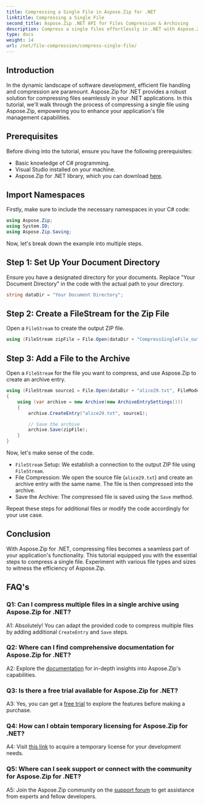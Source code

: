 ```yaml
---
title: Compressing a Single File in Aspose.Zip for .NET
linktitle: Compressing a Single File
second_title: Aspose.Zip .NET API for Files Compression & Archiving
description: Compress a single files effortlessly in .NET with Aspose.Zip. Follow our step-by-step guide for efficient file management.
type: docs
weight: 14
url: /net/file-compression/compress-single-file/
---
```

## Introduction

In the dynamic landscape of software development, efficient file handling and compression are paramount. Aspose.Zip for .NET provides a robust solution for compressing files seamlessly in your .NET applications. In this tutorial, we'll walk through the process of compressing a single file using Aspose.Zip, empowering you to enhance your application's file management capabilities.

## Prerequisites

Before diving into the tutorial, ensure you have the following prerequisites:

- Basic knowledge of C# programming.
- Visual Studio installed on your machine.
- Aspose.Zip for .NET library, which you can download [here](https://releases.aspose.com/zip/net/).

## Import Namespaces

Firstly, make sure to include the necessary namespaces in your C# code:

```csharp
using Aspose.Zip;
using System.IO;
using Aspose.Zip.Saving;
```

Now, let's break down the example into multiple steps.

## Step 1: Set Up Your Document Directory

Ensure you have a designated directory for your documents. Replace "Your Document Directory" in the code with the actual path to your directory.

```csharp
string dataDir = "Your Document Directory";
```

## Step 2: Create a FileStream for the Zip File

Open a `FileStream` to create the output ZIP file.

```csharp
using (FileStream zipFile = File.Open(dataDir + "CompressSingleFile_out.zip", FileMode.Create))
```

## Step 3: Add a File to the Archive

Open a `FileStream` for the file you want to compress, and use Aspose.Zip to create an archive entry.

```csharp
using (FileStream source1 = File.Open(dataDir + "alice29.txt", FileMode.Open, FileAccess.Read))
{
    using (var archive = new Archive(new ArchiveEntrySettings()))
    {
        archive.CreateEntry("alice29.txt", source1);

        // Save the archive
        archive.Save(zipFile);
    }
}
```

Now, let's make sense of the code.

- `FileStream` Setup: We establish a connection to the output ZIP file using `FileStream`.
- File Compression: We open the source file (`alice29.txt`) and create an archive entry with the same name. The file is then compressed into the archive.
- Save the Archive: The compressed file is saved using the `Save` method.

Repeat these steps for additional files or modify the code accordingly for your use case.

## Conclusion

With Aspose.Zip for .NET, compressing files becomes a seamless part of your application's functionality. This tutorial equipped you with the essential steps to compress a single file. Experiment with various file types and sizes to witness the efficiency of Aspose.Zip.

## FAQ's

### Q1: Can I compress multiple files in a single archive using Aspose.Zip for .NET?

A1: Absolutely! You can adapt the provided code to compress multiple files by adding additional `CreateEntry` and `Save` steps.

### Q2: Where can I find comprehensive documentation for Aspose.Zip for .NET?

A2: Explore the [documentation](https://reference.aspose.com/zip/net/) for in-depth insights into Aspose.Zip's capabilities.

### Q3: Is there a free trial available for Aspose.Zip for .NET?

A3: Yes, you can get a [free trial](https://releases.aspose.com/) to explore the features before making a purchase.

### Q4: How can I obtain temporary licensing for Aspose.Zip for .NET?

A4: Visit [this link](https://purchase.aspose.com/temporary-license/) to acquire a temporary license for your development needs.

### Q5: Where can I seek support or connect with the community for Aspose.Zip for .NET?

A5: Join the Aspose.Zip community on the [support forum](https://forum.aspose.com/c/zip/37) to get assistance from experts and fellow developers.
